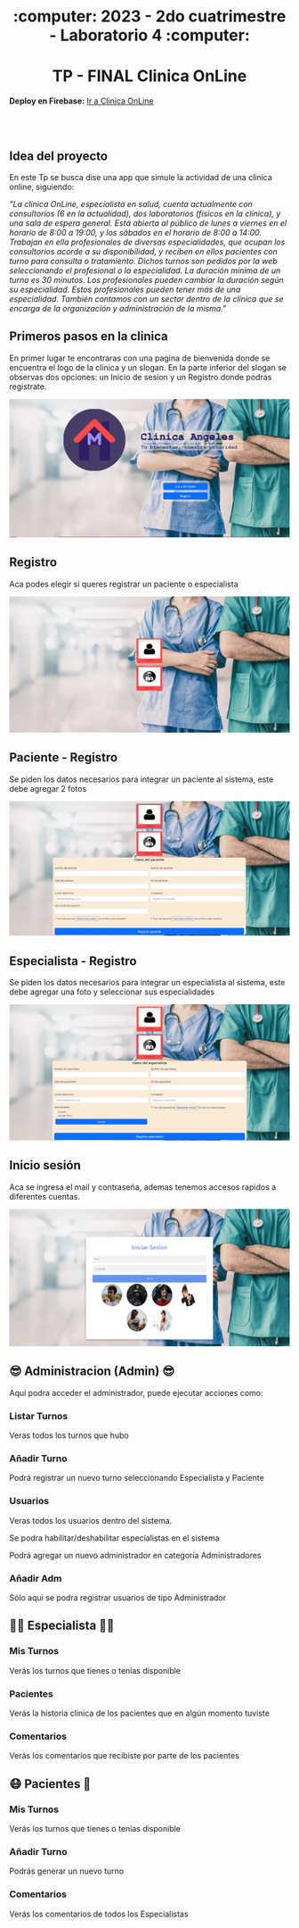 <h1 align="center"> :computer: 2023 - 2do cuatrimestre - Laboratorio 4 :computer: </h1> 
<h1 align="center"> TP - FINAL Clinica OnLine </h1> 

**Deploy en Firebase:** [Ir a Clinica OnLine](tp-clinica-labiv.web.app/)

<br>
<br>

## Idea del proyecto

En este Tp se busca dise una app que simule la actividad de una clinica online, siguiendo:

<i>"La clínica OnLine, especialista en salud, cuenta actualmente con consultorios (6 en la actualidad), dos laboratorios (físicos en la clínica), y una sala de espera general. Está abierta al público de lunes a viernes en el horario de 8:00 a 19:00, y los sábados en el horario de 8:00 a 14:00.
Trabajan en ella profesionales de diversas especialidades, que ocupan los consultorios acorde a su disponibilidad, y reciben en ellos pacientes con turno para consulta o tratamiento. Dichos turnos son pedidos por la web seleccionando el profesional o la especialidad. La duración mínima de un turno es 30 minutos. 
Los profesionales pueden cambiar la duración según su especialidad. Estos profesionales pueden tener más de una especialidad.
También contamos con un sector dentro de la clínica que se encarga de la organización y administración de la misma."
</i>

## Primeros pasos en la clinica

En primer lugar te encontraras con una pagina de bienvenida donde se encuentra el logo de la clinica y un slogan. En la parte inferior del slogan se observas dos opciones: un Inicio de sesion y un Registro donde podras registrate.

![bienvenida](src/assets/Img_readme/Bienvenida.PNG)


## Registro

Aca podes elegir si queres registrar un paciente o especialista

![registro](src/assets/Img_readme/Registro.PNG)

## Paciente - Registro

Se piden los datos necesarios para integrar un paciente al sistema, este debe agregar 2 fotos

![registro-paciente](src/assets/Img_readme/registroPaciente.PNG)

## Especialista - Registro

Se piden los datos necesarios para integrar un especialista al sistema, este debe agregar una foto y seleccionar sus especialidades

![registro-especialista](src/assets/Img_readme/registroEspecialista.PNG)

## Inicio sesión

Aca se ingresa el mail y contraseña, ademas tenemos accesos rapidos a diferentes cuentas.

![inicio-sesion](src/assets/Img_readme/InicioSesion.PNG)


## :sunglasses: Administracion (Admin) :sunglasses:

Aqui podra acceder el administrador, puede ejecutar acciones como:

### Listar Turnos

Veras todos los turnos que hubo

### Añadir Turno

Podrá registrar un nuevo turno seleccionando Especialista y Paciente

### Usuarios

Veras todos los usuarios dentro del sistema.

Se podra habilitar/deshabilitar especialistas en el sistema

Podrá agregar un nuevo administrador en categoría Administradores

### Añadir Adm

Sólo aqui se podra registrar usuarios de tipo Administrador

## 	:woman_health_worker: Especialista :man_health_worker:

### Mis Turnos

Verás los turnos que tienes o tenías disponible

### Pacientes 

Verás la historia clinica de los pacientes que en algún momento tuviste

### Comentarios

Verás los comentarios que recibiste por parte de los pacientes

## :mask: Pacientes :sneezing_face:

### Mis Turnos

Verás los turnos que tienes o tenías disponible

### Añadir Turno

Podrás generar un nuevo turno

### Comentarios

Verás los comentarios de todos los Especialistas